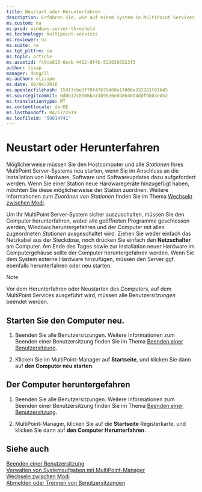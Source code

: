 ```yaml
---
title: Neustart oder Herunterfahren
description: Erfahren Sie, wie auf einem System in MultiPoint Services vollständig herunterfahren oder neu starten
ms.custom: na
ms.prod: windows-server-threshold
ms.technology: multipoint-services
ms.reviewer: na
ms.suite: na
ms.tgt_pltfrm: na
ms.topic: article
ms.assetid: fc9ce813-6ecb-4422-8f4b-5226386823f3
author: lizap
manager: dongill
ms.author: elizapo
ms.date: 08/04/2016
ms.openlocfilehash: 159f3cbe3f70f47676460e1f006e332281f81b45
ms.sourcegitcommit: 0d0b32c8986ba7db9536e0b8648d4ddf9b03e452
ms.translationtype: MT
ms.contentlocale: de-DE
ms.lasthandoff: 04/17/2019
ms.locfileid: "59814741"
---
```

# <a name="restart-or-shut-down"></a>Neustart oder Herunterfahren
Möglicherweise müssen Sie den Hostcomputer und alle *Stationen* Ihres MultiPoint Server-Systems neu starten, wenn Sie im Anschluss an die Installation von Hardware, Software und Softwareupdates dazu aufgefordert werden. Wenn Sie einer Station neue Hardwaregeräte hinzugefügt haben, möchten Sie diese möglicherweise der Station zuordnen. Weitere Informationen zum *Zuordnen von Stationen* finden Sie im Thema [Wechseln zwischen Modi](Switch-Between-Modes.md).  
  
Um Ihr MultiPoint Server-System sicher auszuschalten, müssen Sie den Computer herunterfahren, wobei alle geöffneten Programme geschlossen werden, Windows heruntergefahren und der Computer mit allen zugeordneten *Stationen* ausgeschaltet wird. Ziehen Sie weder einfach das Netzkabel aus der Steckdose, noch drücken Sie einfach den **Netzschalter** am Computer. Am Ende des Tages sowie zur Installation neuer Hardware im Computergehäuse sollte der Computer heruntergefahren werden.  Wenn Sie dem System externe Hardware hinzufügen, müssen den Server ggf. ebenfalls herunterfahren oder neu starten.  
  
> [!NOTE]  
> Vor dem Herunterfahren oder Neustarten des Computers, auf dem MultiPoint Services ausgeführt wird, müssen alle Benutzer*sitzungen* beendet werden.  
  
## <a name="restart-the-computer"></a>Starten Sie den Computer neu.  
  
1.  Beenden Sie alle Benutzersitzungen. Weitere Informationen zum Beenden einer Benutzersitzung finden Sie im Thema [Beenden einer Benutzersitzung](End-a-User-Session.md).  
  
2.  Klicken Sie im MultiPoint-Manager auf **Startseite**, und klicken Sie dann auf **den Computer neu starten**.  
  
## <a name="shut-down-the-computer"></a>Der Computer heruntergefahren  
  
1.  Beenden Sie alle Benutzersitzungen. Weitere Informationen zum Beenden einer Benutzersitzung finden Sie im Thema [Beenden einer Benutzersitzung](End-a-User-Session.md).  
  
2.  MultiPoint-Manager, klicken Sie auf die **Startseite** Registerkarte, und klicken Sie dann auf **den Computer Herunterfahren**.  
  
## <a name="see-also"></a>Siehe auch  
[Beenden einer Benutzersitzung](End-a-User-Session.md)  
[Verwalten von Systemaufgaben mit MultiPoint-Manager](Manage-System-Tasks-Using-MultiPoint-Manager.md)  
[Wechseln zwischen Modi](Switch-Between-Modes.md)  
[Abmelden oder Trennen von Benutzersitzungen](Log-off-or-Disconnect-User-Sessions.md)